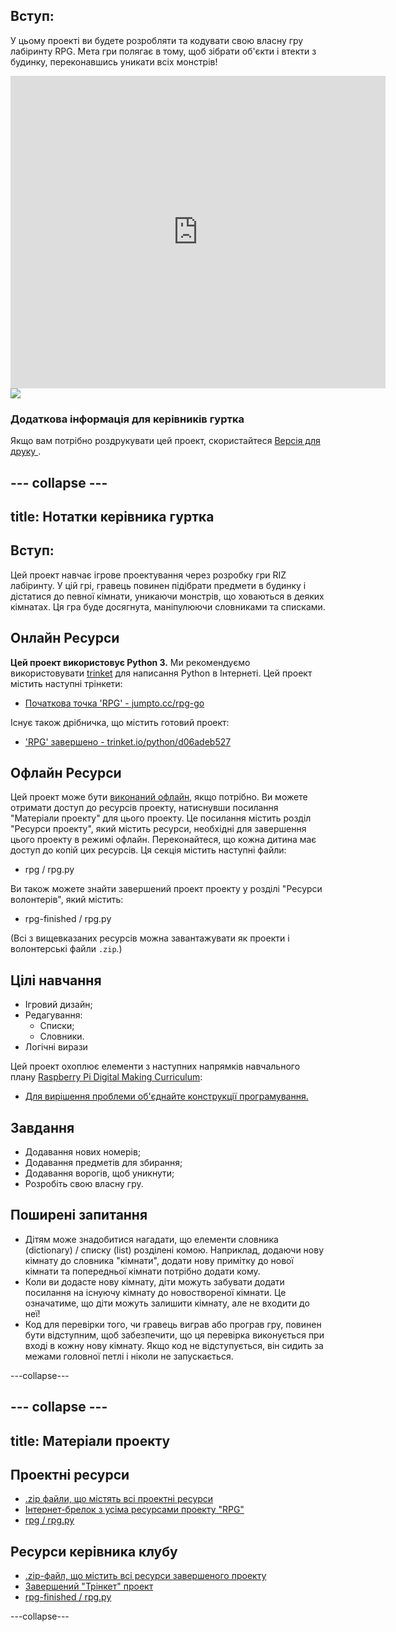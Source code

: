 ## Вступ:

У цьому проекті ви будете розробляти та кодувати свою власну гру лабіринту RPG. Мета гри полягає в тому, щоб зібрати об'єкти і втекти з будинку, переконавшись уникати всіх монстрів!

<div class="trinket">
  <iframe src="https://trinket.io/embed/python/d06adeb527?outputOnly=true&start=result" width="600" height="500" frameborder="0" marginwidth="0" marginheight="0" allowfullscreen>
  </iframe>
  <img src="images/rpg-finished.png">
</div>

### Додаткова інформація для керівників гуртка

Якщо вам потрібно роздрукувати цей проект, скористайтеся [ Версія для друку ](https://projects.raspberrypi.org/en/projects/rpg/print).

## \--- collapse \---

## title: Нотатки керівника гуртка

## Вступ:

Цей проект навчає ігрове проектування через розробку гри RIZ лабіринту. У цій грі, гравець повинен підібрати предмети в будинку і дістатися до певної кімнати, уникаючи монстрів, що ховаються в деяких кімнатах. Ця гра буде досягнута, маніпулюючи словниками та списками.

## Онлайн Ресурси

**Цей проект використовує Python 3.** Ми рекомендуємо використовувати [trinket](https://trinket.io/) для написання Python в Інтернеті. Цей проект містить наступні трінкети:

+ [Початкова точка 'RPG' - jumpto.cc/rpg-go](http://jumpto.cc/rpg-go)

Існує також дрібничка, що містить готовий проект:

+ ['RPG' завершено - trinket.io/python/d06adeb527](https://trinket.io/python/d06adeb527)

## Офлайн Ресурси

Цей проект може бути [виконаний офлайн](https://www.codeclubprojects.org/en-GB/resources/python-working-offline/), якщо потрібно. Ви можете отримати доступ до ресурсів проекту, натиснувши посилання "Матеріали проекту" для цього проекту. Це посилання містить розділ "Ресурси проекту", який містить ресурси, необхідні для завершення цього проекту в режимі офлайн. Переконайтеся, що кожна дитина має доступ до копій цих ресурсів. Ця секція містить наступні файли:

+ rpg / rpg.py

Ви також можете знайти завершений проект проекту у розділі "Ресурси волонтерів", який містить:

+ rpg-finished / rpg.py

(Всі з вищевказаних ресурсів можна завантажувати як проекти і волонтерські файли `.zip`.)

## Цілі навчання

+ Ігровий дизайн;
+ Редагування: 
    + Списки;
    + Словники.
+ Логічні вирази

Цей проект охоплює елементи з наступних напрямків навчального плану [ Raspberry Pi Digital Making Curriculum](http://rpf.io/curriculum):

+ [Для вирішення проблеми об'єднайте конструкції програмування.](https://www.raspberrypi.org/curriculum/programming/builder)

## Завдання

+ Додавання нових номерів;
+ Додавання предметів для збирання;
+ Додавання ворогів, щоб уникнути;
+ Розробіть свою власну гру.

## Поширені запитання

+ Дітям може знадобитися нагадати, що елементи словника (dictionary) / списку (list) розділені комою. Наприклад, додаючи нову кімнату до словника "кімнати", додати нову примітку до нової кімнати та попередньої кімнати потрібно додати кому.
+ Коли ви додасте нову кімнату, діти можуть забувати додати посилання на існуючу кімнату до новоствореної кімнати. Це означатиме, що діти можуть залишити кімнату, але не входити до неї!
+ Код для перевірки того, чи гравець виграв або програв гру, повинен бути відступним, щоб забезпечити, що ця перевірка виконується при вході в кожну нову кімнату. Якщо код не відступується, він сидить за межами головної петлі і ніколи не запускається.

\---collapse\---

## \--- collapse \---

## title: Матеріали проекту

## Проектні ресурси

+ [.zip файли, що містять всі проектні ресурси](resources/rpg-project-resources.zip)
+ [Інтернет-брелок з усіма ресурсами проекту "RPG"](http://jumpto.cc/rpg-go)
+ [rpg / rpg.py](resources/rpg-rpg.py)

## Ресурси керівника клубу

+ [.zip-файл, що містить всі ресурси завершеного проекту](resources/rpg-volunteer-resources.zip)
+ [Завершений "Трінкет" проект](https://trinket.io/python/d06adeb527)
+ [rpg-finished / rpg.py](resources/rpg-finished-rpg.py)

\---collapse\---